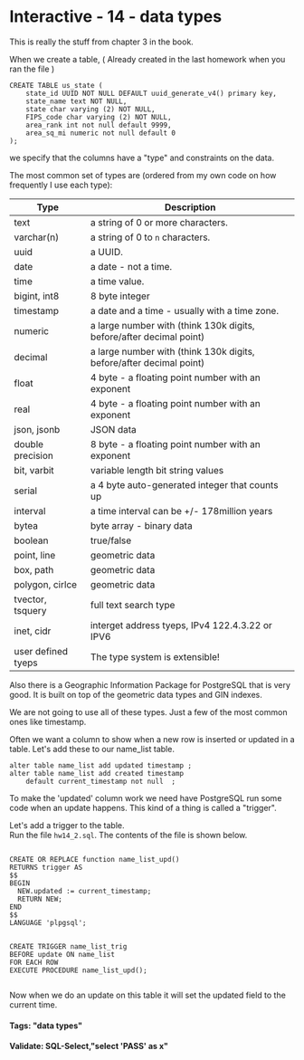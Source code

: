 



<style>
.pagebreak { page-break-before: always; }
.half { height: 200px; }
</style>








# Interactive - 14 - data types

This is really the stuff from chapter 3 in the book.

When we create a table,  ( Already created in the last homework when you ran the file )

```
CREATE TABLE us_state (
	state_id UUID NOT NULL DEFAULT uuid_generate_v4() primary key,
	state_name text NOT NULL,
	state char varying (2) NOT NULL,
	FIPS_code char varying (2) NOT NULL,
	area_rank int not null default 9999,
	area_sq_mi numeric not null default 0
);

```

we specify that the columns have a "type" and constraints on the data.

The most common set of types are (ordered from my own code on how frequently I use each type):

| Type               | Description                                                           |
|--------------------|-----------------------------------------------------------------------|
| text               | a string of 0 or more characters.                                     |
| varchar(n)         | a string of 0 to `n` characters.                                      |
| uuid               | a UUID.                                                               |
| date               | a date - not a time.                                                  |
| time               | a time value.                                                         |
| bigint, int8       | 8 byte integer                                                        |
| timestamp          | a date and a time - usually with a time zone.                         |
| numeric            | a large number with (think 130k digits, before/after decimal point)   |
| decimal            | a large number with (think 130k digits, before/after decimal point)   |
| float              | 4 byte - a floating point number with an exponent                     |
| real               | 4 byte - a floating point number with an exponent                     |
| json, jsonb        | JSON data                                                             |
| double precision   | 8 byte - a floating point number with an exponent                     |
| bit, varbit        | variable length bit string values                                     |
| serial             | a 4 byte auto-generated integer that counts up                        |
| interval           | a time interval can be +/- 178million years                           |
| bytea              | byte array - binary data                                              |
| boolean            | true/false                                                            |
| point, line        | geometric data                                                        |
| box, path          | geometric data                                                        |
| polygon, cirlce    | geometric data                                                        |
| tvector, tsquery   | full text search type                                                 |
| inet, cidr         | interget address tyeps, IPv4 122.4.3.22 or IPV6                       |
| user defined tyeps | The type system is extensible!                                        |
	

Also there is a Geographic Information Package for PostgreSQL that is very good.
It is built on top of the geometric data types and GIN indexes.   

We are not going to use all of these types.  Just a few of the most common ones like timestamp.

Often we want a column to show when a new row is inserted or updated in a table.
Let's add these to our name_list table.

```
alter table name_list add updated timestamp ;
alter table name_list add created timestamp 
	default current_timestamp not null  ;

```

To make the 'updated' column work we need have PostgreSQL run some
code when an update happens.  This kind of a thing is called a "trigger".

Let's add a trigger to the table.  
Run the file `hw14_2.sql`.  The contents of the file is shown below.


```

CREATE OR REPLACE function name_list_upd()
RETURNS trigger AS 
$$
BEGIN
  NEW.updated := current_timestamp;
  RETURN NEW;
END
$$
LANGUAGE 'plpgsql';


CREATE TRIGGER name_list_trig
BEFORE update ON name_list
FOR EACH ROW
EXECUTE PROCEDURE name_list_upd();


```


Now when we do an update on this table it will set the updated field
to the current time.


#### Tags: "data types"

#### Validate: SQL-Select,"select 'PASS' as x"

